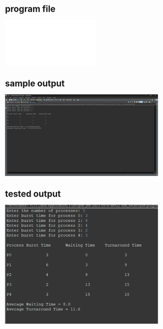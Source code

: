 # program file
![program file](FCFS.java)

# sample output
![sample output](programoutput.png)

# tested output
![tested output](Testedoutput.png)

